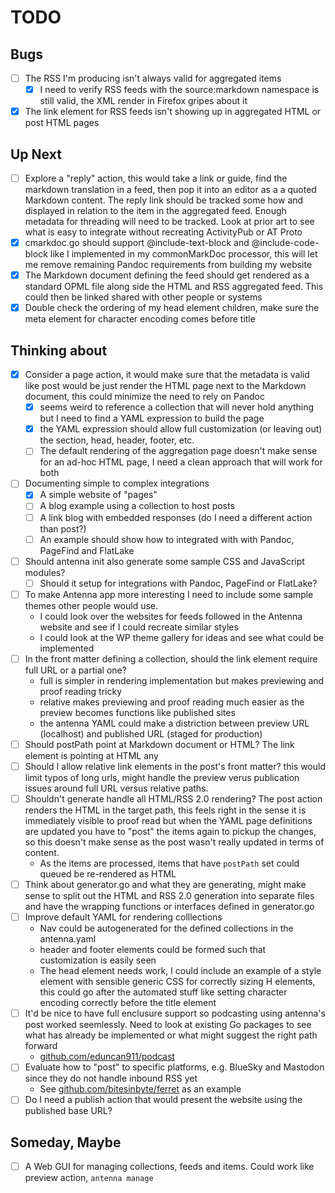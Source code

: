 
# TODO

## Bugs

- [ ] The RSS I'm producing isn't always valid for aggregated items
  - [X] I need to verify RSS feeds with the source:markdown namespace is still valid, the XML render in Firefox gripes about it
- [X] The link element for RSS feeds isn't showing up in aggregated HTML or post HTML pages

## Up Next

- [ ] Explore a "reply" action, this would take a link or guide, find the markdown translation in a feed, then pop it into an editor as a a quoted Markdown content. The reply link should be tracked some how and displayed in relation to the item in the aggregated feed.  Enough metadata for threading will need to be tracked. Look at prior art to see what is easy to integrate without recreating ActivityPub or AT Proto
- [X] cmarkdoc.go should support @include-text-block and @include-code-block like I implemented in my commonMarkDoc processor, this will let me remove remaining Pandoc requirements from building my website
- [X] The Markdown document defining the feed should get rendered as a standard OPML file along side the HTML and RSS aggregated feed. This could then be linked shared with other people or systems
- [X] Double check the ordering of my head element children, make sure the meta element for character encoding comes before title

## Thinking about

- [X] Consider a page action, it would make sure that the metadata is valid like post would be just render the HTML page next to the Markdown document, this could minimize the need to rely on Pandoc
  - [X] seems weird to reference a collection that will never hold anything but I need to find a YAML expression to build the page
  - [X] the YAML expression should allow full customization (or leaving out) the section, head, header, footer, etc.
  - [ ] The default rendering of the aggregation page doesn't make sense for an ad-hoc HTML page, I need a clean approach that will work for both
- [ ] Documenting simple to complex integrations
  - [X] A simple website of "pages"
  - [ ] A blog example using a collection to host posts
  - [ ] A link blog with embedded responses (do I need a different action than post?)
  - [ ] An example should show how to integrated with with Pandoc, PageFind and FlatLake
- [ ] Should antenna init also generate some sample CSS and JavaScript modules?
  - [ ] Should it setup for integrations with Pandoc, PageFind or FlatLake?
- [ ] To make Antenna app more interesting  I need to include some sample themes other people would use. 
  - I could look over the websites for feeds followed in the Antenna website and see if I could recreate similar styles
  - I could look at the WP theme gallery for ideas and see what could be implemented
- [ ] In the front matter defining a collection, should the link element require full URL or a partial one?
  - full is simpler in rendering implementation but makes previewing and proof reading tricky
  - relative makes previewing and proof reading much easier as the preview becomes functions like published sites
  - the antenna YAML could make a distriction between preview URL (localhost) and published URL (staged for production)
- [ ] Should postPath point at Markdown document or HTML?  The link element is pointing at HTML any
- [ ] Should I allow relative link elements in the post's front matter? this would limit typos of long urls, might handle the preview verus publication issues around full URL versus relative paths.
- [ ] Shouldn't generate handle all HTML/RSS 2.0 rendering?  The post action renders the HTML in the target path, this feels right in the sense it is immediately visible to proof read but when the YAML page definitions are updated you have to "post" the items again to pickup the changes, so this doesn't make sense as the post wasn't really updated in terms of content.
  - As the items are processed, items that have `postPath` set could queued be re-rendered as HTML
- [ ] Think about generator.go and what they are generating, might make sense to split out the HTML and RSS 2.0 generation into separate files and have the wrapping functions or interfaces defined in generator.go
- [ ] Improve default YAML for rendering colllections
  - Nav could be autogenerated for the defined collections in the antenna.yaml
  - header and footer elements could be formed such that customization is easily seen
  - The head element needs work, I could include an example of a style element with sensible generic CSS for correctly sizing H elements, this could go after the automated stuff like setting character encoding correctly before the title element 
- [ ] It'd be nice to have full enclusure support so podcasting using antenna's post worked seemlessly. Need to look at existing Go packages to see what has already be implemented or what might suggest the right path forward
  - [github.com/eduncan911/podcast](https://github.com/eduncan911/podcast)
- [ ] Evaluate how to "post" to specific platforms, e.g. BlueSky and Mastodon since they do not handle inbound RSS yet
  - See [github.com/bitesinbyte/ferret](https://github.com/bitesinbyte/ferret) as an example
- [ ] Do I need a publish action that would present the website using the published base URL?

## Someday, Maybe

- [ ] A Web GUI for managing collections, feeds and items. Could work like preview action, `antenna manage`
